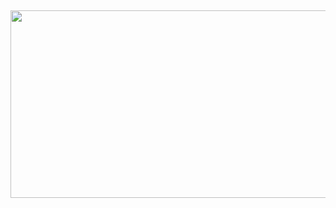 ## 
<p align="center">
  <img width="7000" height="300" src="https://github.com/user-attachments/assets/3ab8e530-77de-436e-830f-46bb632ed890">
</p>
